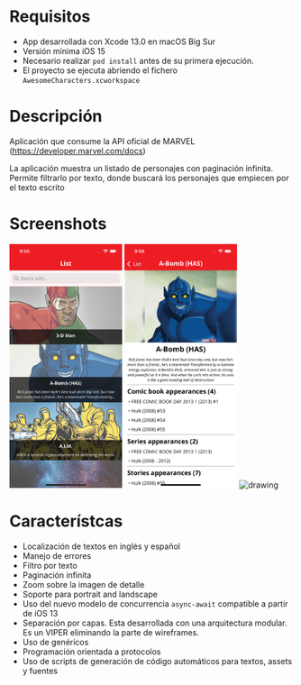 # Requisitos
+ App desarrollada con Xcode 13.0 en macOS Big Sur
+ Versión mínima iOS 15
+ Necesario realizar `pod install` antes de su primera ejecución.
+ El proyecto se ejecuta abriendo el fichero `AwesomeCharacters.xcworkspace`

# Descripción

Aplicación que consume la API oficial de MARVEL (https://developer.marvel.com/docs​)

La aplicación muestra un listado de personajes con paginación infinita. Permite filtrarlo por texto, donde buscará los personajes que empiecen por el texto escrito

# Screenshots

<img src="Screenshots/1.png" alt="drawing" width="200"/>
<img src="Screenshots/2.png" alt="drawing" width="200"/>

<img src="Screenshots/3.gif" alt="drawing" width="200"/>

# Característcas

+ Localización de textos en inglés y español
+ Manejo de errores
+ Filtro por texto
+ Paginación infinita
+ Zoom sobre la imagen de detalle
+ Soporte para portrait and landscape
+ Uso del nuevo modelo de concurrencia `async-await` compatible a partir de iOS 13
+ Separación por capas. Esta desarrollada con una arquitectura modular. Es un VIPER eliminando la parte de wireframes.
+ Uso de genéricos
+ Programación orientada a protocolos
+ Uso de scripts de generación de código automáticos para textos, assets y fuentes
